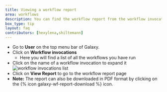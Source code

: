 ```yaml
---
title: Viewing a workflow report
area: workflows
description: You can find the workflow report from the workflow invocation
box_type: tip
layout: faq
contributors: [hexylena,shiltemann]
---
```


- Go to **User** on the top menu bar of Galaxy.
- Click on **Workflow invocations**
  - Here you will find a list of all the workflows you have run
- Click on the name of a workflow invocation to expand it
  ![workflow invocations list]({{site.baseurl}}/faqs/galaxy/images/workflow_invocations_menu.png)
- Click on **View Report** to go to the workflow report page
- **Note:** The report can also be downloaded in PDF format by clicking on the {% icon galaxy-wf-report-download %} icon.

